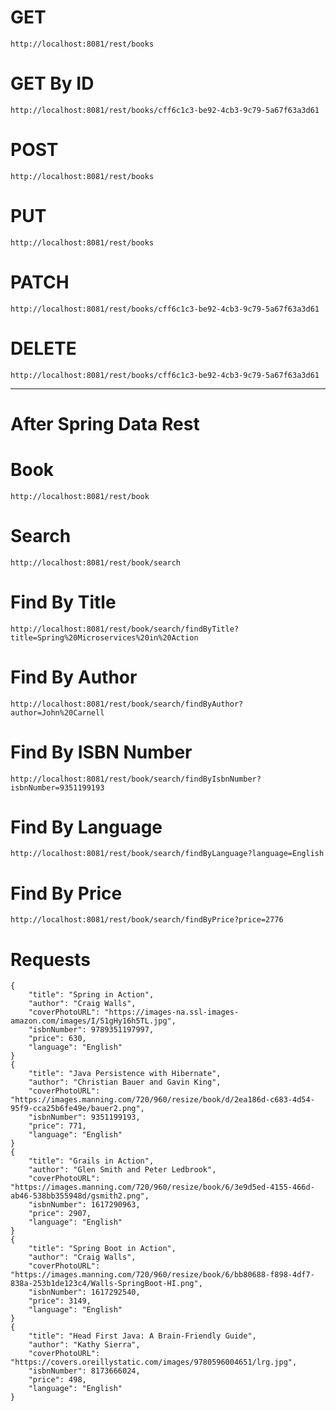 # GET
	http://localhost:8081/rest/books
# GET By ID
	http://localhost:8081/rest/books/cff6c1c3-be92-4cb3-9c79-5a67f63a3d61
# POST
	http://localhost:8081/rest/books
# PUT
	http://localhost:8081/rest/books
# PATCH
	http://localhost:8081/rest/books/cff6c1c3-be92-4cb3-9c79-5a67f63a3d61
# DELETE
	http://localhost:8081/rest/books/cff6c1c3-be92-4cb3-9c79-5a67f63a3d61
	
<hr/>

# After Spring Data Rest	
# Book
	http://localhost:8081/rest/book
# Search
	http://localhost:8081/rest/book/search		
# Find By Title
	http://localhost:8081/rest/book/search/findByTitle?title=Spring%20Microservices%20in%20Action
# Find By Author
	http://localhost:8081/rest/book/search/findByAuthor?author=John%20Carnell
# Find By ISBN Number
	http://localhost:8081/rest/book/search/findByIsbnNumber?isbnNumber=9351199193
# Find By Language
	http://localhost:8081/rest/book/search/findByLanguage?language=English
# Find By Price
	http://localhost:8081/rest/book/search/findByPrice?price=2776
	
# Requests

	{
	    "title": "Spring in Action",
	    "author": "Craig Walls",
	    "coverPhotoURL": "https://images-na.ssl-images-amazon.com/images/I/51gHy16h5TL.jpg",
	    "isbnNumber": 9789351197997,
	    "price": 630,
	    "language": "English"
	}
	{
	    "title": "Java Persistence with Hibernate",
	    "author": "Christian Bauer and Gavin King",
	    "coverPhotoURL": "https://images.manning.com/720/960/resize/book/d/2ea186d-c683-4d54-95f9-cca25b6fe49e/bauer2.png",
	    "isbnNumber": 9351199193,
	    "price": 771,
	    "language": "English"
	}
	{
	    "title": "Grails in Action",
	    "author": "Glen Smith and Peter Ledbrook",
	    "coverPhotoURL": "https://images.manning.com/720/960/resize/book/6/3e9d5ed-4155-466d-ab46-538bb355948d/gsmith2.png",
	    "isbnNumber": 1617290963,
	    "price": 2907,
	    "language": "English"
	}
	{
	    "title": "Spring Boot in Action",
	    "author": "Craig Walls",
	    "coverPhotoURL": "https://images.manning.com/720/960/resize/book/6/bb80688-f898-4df7-838a-253b1de123c4/Walls-SpringBoot-HI.png",
	    "isbnNumber": 1617292540,
	    "price": 3149,
	    "language": "English"
	}
	{
	    "title": "Head First Java: A Brain-Friendly Guide",
	    "author": "Kathy Sierra",
	    "coverPhotoURL": "https://covers.oreillystatic.com/images/9780596004651/lrg.jpg",
	    "isbnNumber": 8173666024,
	    "price": 498,
	    "language": "English"
	}
